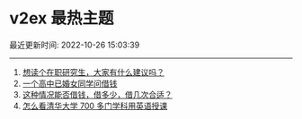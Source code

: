 # v2ex 最热主题

最近更新时间: 2022-10-26 15:03:39

--- 
1. [想读个在职研究生，大家有什么建议吗？](https://www.v2ex.com/t/889883) 
2. [一个高中已婚女同学问借钱](https://www.v2ex.com/t/889894) 
3. [这种情况能否借钱，借多少，借几次合适？](https://www.v2ex.com/t/889908) 
4. [怎么看清华大学 700 多门学科用英语授课](https://www.v2ex.com/t/889972) 
